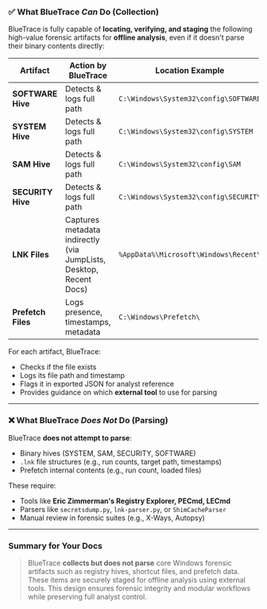 ### ✅ What BlueTrace *Can* Do (Collection)

BlueTrace is fully capable of **locating, verifying, and staging** the following high-value forensic artifacts for **offline analysis**, even if it doesn't parse their binary contents directly:

| Artifact           | Action by BlueTrace                                                | Location Example                                               |
| ------------------ | ------------------------------------------------------------------ | -------------------------------------------------------------- |
| **SOFTWARE Hive**  | Detects & logs full path                                           | `C:\Windows\System32\config\SOFTWARE`                          |
| **SYSTEM Hive**    | Detects & logs full path                                           | `C:\Windows\System32\config\SYSTEM`                            |
| **SAM Hive**       | Detects & logs full path                                           | `C:\Windows\System32\config\SAM`                               |
| **SECURITY Hive**  | Detects & logs full path                                           | `C:\Windows\System32\config\SECURITY`                          |
| **LNK Files**      | Captures metadata indirectly (via JumpLists, Desktop, Recent Docs) | `%AppData%\Microsoft\Windows\Recent\`                          |
| **Prefetch Files** | Logs presence, timestamps, metadata                                | `C:\Windows\Prefetch\`                                         |

For each artifact, BlueTrace:

* Checks if the file exists
* Logs its file path and timestamp
* Flags it in exported JSON for analyst reference
* Provides guidance on which **external tool** to use for parsing

---

### ❌ What BlueTrace *Does Not* Do (Parsing)

BlueTrace **does not attempt to parse**:

* Binary hives (SYSTEM, SAM, SECURITY, SOFTWARE)
* `.lnk` file structures (e.g., run counts, target path, timestamps)
* Prefetch internal contents (e.g., run count, loaded files)

These require:

* Tools like **Eric Zimmerman's Registry Explorer, PECmd, LECmd**
* Parsers like `secretsdump.py`, `lnk-parser.py`, or `ShimCacheParser`
* Manual review in forensic suites (e.g., X-Ways, Autopsy)

---

### Summary for Your Docs

> BlueTrace **collects but does not parse** core Windows forensic artifacts such as registry hives, shortcut files, and prefetch data. These items are securely staged for offline analysis using external tools. This design ensures forensic integrity and modular workflows while preserving full analyst control.

